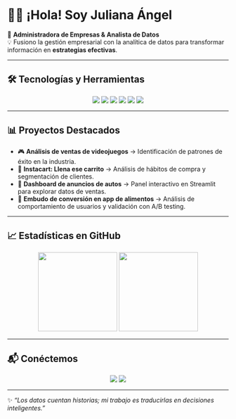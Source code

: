 
# 👩‍💻 ¡Hola! Soy **Juliana Ángel**  

🚀 **Administradora de Empresas & Analista de Datos**  
💡 Fusiono la gestión empresarial con la analítica de datos para transformar información en **estrategias efectivas**.  

---

## 🛠️ Tecnologías y Herramientas  

<p align="center">
  <img src="https://img.shields.io/badge/Python-3776AB?style=for-the-badge&logo=python&logoColor=white"/>
  <img src="https://img.shields.io/badge/SQL-336791?style=for-the-badge&logo=postgresql&logoColor=white"/>
  <img src="https://img.shields.io/badge/Tableau-E97627?style=for-the-badge&logo=tableau&logoColor=white"/>
  <img src="https://img.shields.io/badge/PowerBI-F2C811?style=for-the-badge&logo=powerbi&logoColor=black"/>
  <img src="https://img.shields.io/badge/Excel-217346?style=for-the-badge&logo=microsoft-excel&logoColor=white"/>
  <img src="https://img.shields.io/badge/Streamlit-FF4B4B?style=for-the-badge&logo=streamlit&logoColor=white"/>
</p>

---

## 📊 Proyectos Destacados  

- 🎮 **Análisis de ventas de videojuegos** → Identificación de patrones de éxito en la industria.  
- 🛒 **Instacart: Llena ese carrito** → Análisis de hábitos de compra y segmentación de clientes.  
- 🚗 **Dashboard de anuncios de autos** → Panel interactivo en Streamlit para explorar datos de ventas.  
- 📱 **Embudo de conversión en app de alimentos** → Análisis de comportamiento de usuarios y validación con A/B testing.  

---

## 📈 Estadísticas en GitHub  

<p align="center">
  <img src="https://github-readme-stats.vercel.app/api?username=JulianaAngelS&show_icons=true&theme=radical" height="180"/>
  <img src="https://github-readme-stats.vercel.app/api/top-langs/?username=JulianaAngelS&layout=compact&theme=radical" height="180"/>
</p>

---

## 📬 Conéctemos  

<p align="center">
  <a href="https://www.linkedin.com/in/juliana-angel-sossa/"><img src="https://img.shields.io/badge/LinkedIn-0A66C2?style=for-the-badge&logo=linkedin&logoColor=white"/></a>
  <a href="mailto:julianasossa422@gmail.com"><img src="https://img.shields.io/badge/Email-D14836?style=for-the-badge&logo=gmail&logoColor=white"/></a>
</p>
</p>

---

✨ *“Los datos cuentan historias; mi trabajo es traducirlas en decisiones inteligentes.”*  
